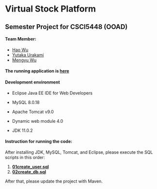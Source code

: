 # Virtual Stock Platform

## Semester Project for CSCI5448 (OOAD)

#### Team Member:
* [Hao Wu](https://github.com/wh1210)
* [Yutaka Urakami](https://github.com/Uyutaka)
* [Mengyu Wu](https://github.com/Linus1949)

#### The running application is [here](http://www.virtualstockplatform.com/)
#### Development environment
- Eclipse Java EE IDE for Web Developers

- MySQL 8.0.18

- Apache Tomcat v9.0

- Dynamic web module 4.0

- JDK 11.0.2

#### Instruction for running the code:

After installing JDK, MySQL, Tomcat, and Eclipse, please execute the SQL scripts in this order:

1. [**01create_user.sql**](sql-scripts/01create_user.sql)
2. [**02create_db.sql**](sql-scripts/02create_db.sql)

After that, please update the project with Maven.
